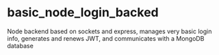 # basic_node_login_backed
Node backend based on sockets and express, manages very basic login info, generates and renews JWT, and communicates with a MongoDB database
